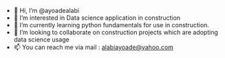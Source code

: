 - 👋 Hi, I’m @ayoadealabi
- 👀 I’m interested in Data science application in construction
- 🌱 I’m currently learning python fundamentals for use in construction.
- 💞️ I’m looking to collaborate on construction projects which are adopting data science usage
- 📫 You can reach me via mail : alabiayoade@yahoo.com
<!---
ayoadealabi/ayoadealabi is a ✨ special ✨ repository because its `README.md` (this file) appears on your GitHub profile.
You can click the Preview link to take a look at your changes.
--->
